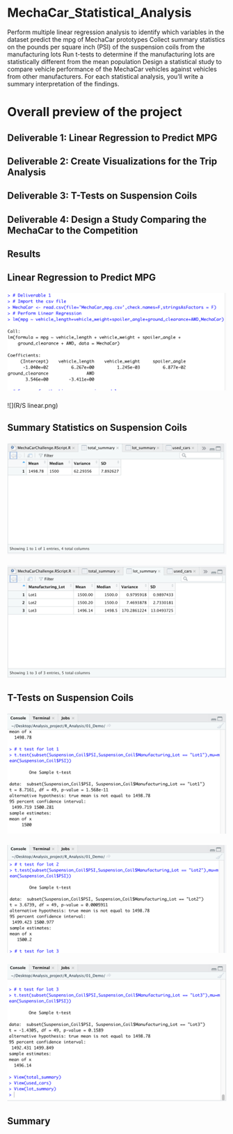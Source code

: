 # MechaCar_Statistical_Analysis
Perform multiple linear regression analysis to identify which variables in the dataset predict the mpg of MechaCar prototypes
Collect summary statistics on the pounds per square inch (PSI) of the suspension coils from the manufacturing lots
Run t-tests to determine if the manufacturing lots are statistically different from the mean population
Design a statistical study to compare vehicle performance of the MechaCar vehicles against vehicles from other manufacturers. For each statistical analysis, you’ll write a summary interpretation of the findings.
# Overall preview of the project
## Deliverable 1: Linear Regression to Predict MPG
## Deliverable 2: Create Visualizations for the Trip Analysis
## Deliverable 3: T-Tests on Suspension Coils
## Deliverable 4: Design a Study Comparing the MechaCar to the Competition
## Results
## Linear Regression to Predict MPG
### 
![](R/linear.png)
###
![](R/S linear.png)
## Summary Statistics on Suspension Coils
### 
![](R/Total.png)
###
![](R/Lot.png)

## T-Tests on Suspension Coils
###
![](R/test1.png)
###
![](R/test2.png)
###
![](R/test3.png)
## Summary
